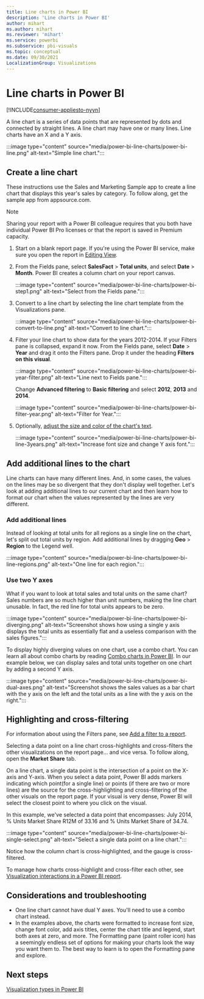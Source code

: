 ```yaml
---
title: Line charts in Power BI
description: 'Line charts in Power BI'
author: mihart
ms.author: mihart
ms.reviewer: 'mihart'
ms.service: powerbi
ms.subservice: pbi-visuals
ms.topic: conceptual
ms.date: 09/30/2021
LocalizationGroup: Visualizations
---
```



# Line charts in Power BI

[!INCLUDE[consumer-appliesto-nyyn](../includes/consumer-appliesto-nyyn.md)]

A line chart is a series of data points that are represented by dots and connected by straight lines. A line chart may have one or many lines. Line charts have an X and a Y axis. 

:::image type="content" source="media/power-bi-line-charts/power-bi-line.png" alt-text="Simple line chart.":::

## Create a line chart

These instructions use the Sales and Marketing Sample app to create a line chart that displays this year's sales by category. To follow along, get the sample app from appsource.com.

> [!NOTE]
> Sharing your report with a Power BI colleague requires that you both have individual Power BI Pro licenses or that the report is saved in Premium capacity.

1. Start on a blank report page. If you're using the Power BI service, make sure you open the report in [Editing View](../create-reports/service-interact-with-a-report-in-editing-view.md).

1. From the Fields pane, select **SalesFact** \> **Total units**, and select **Date** > **Month**.  Power BI creates a column chart on your report canvas.

    :::image type="content" source="media/power-bi-line-charts/power-bi-step1.png" alt-text="Select from the Fields pane.":::

1. Convert to a line chart by selecting the line chart template from the Visualizations pane.

    :::image type="content" source="media/power-bi-line-charts/power-bi-convert-to-line.png" alt-text="Convert to line chart.":::

1. Filter your line chart to show data for the years 2012-2014. If your Filters pane is collapsed, expand it now. From the Fields pane, select **Date** \> **Year** and drag it onto the Filters pane. Drop it under the heading **Filters on this visual**. 

    :::image type="content" source="media/power-bi-line-charts/power-bi-year-filter.png" alt-text="Line next to Fields pane.":::

    Change **Advanced filtering** to **Basic filtering** and select **2012**, **2013** and **2014**.

    :::image type="content" source="media/power-bi-line-charts/power-bi-filter-year.png" alt-text="Filter for Year.":::

1. Optionally, [adjust the size and color of the chart's text](power-bi-visualization-customize-title-background-and-legend.md). 

    :::image type="content" source="media/power-bi-line-charts/power-bi-line-3years.png" alt-text="Increase font size and change Y axis font.":::

## Add additional lines to the chart

Line charts can have many different lines. And, in some cases, the values on the lines may be so divergent that they don't display well together. Let's look at adding additional lines to our current chart and then learn how to format our chart when the values represented by the lines are very different. 

### Add additional lines

Instead of looking at total units for all regions as a single line on the chart, let's split out total units by region. Add additional lines by dragging **Geo** > **Region** to the Legend well.

   :::image type="content" source="media/power-bi-line-charts/power-bi-line-regions.png" alt-text="One line for each region.":::

### Use two Y axes

What if you want to look at total sales and total units on the same chart? Sales numbers are so much higher than unit numbers, making the line chart unusable. In fact, the red line for total units appears to be zero.

:::image type="content" source="media/power-bi-line-charts/power-bi-diverging.png" alt-text="Screenshot shows how using a single y axis displays the total units as essentially flat and a useless comparison with the sales figures.":::

To display highly diverging values on one chart, use a combo chart. You can learn all about combo charts by reading [Combo charts in Power BI](power-bi-visualization-combo-chart.md). In our example below, we can display sales and total units together on one chart by adding a second Y axis. 

:::image type="content" source="media/power-bi-line-charts/power-bi-dual-axes.png" alt-text="Screenshot shows the sales values as a bar chart with the y axis on the left and the total units as a line with the y axis on the right.":::

## Highlighting and cross-filtering

For information about using the Filters pane, see [Add a filter to a report](../create-reports/power-bi-report-add-filter.md).

Selecting a data point on a line chart cross-highlights and cross-filters the other visualizations on the report page... and vice versa. To follow along, open the **Market Share** tab.  

On a line chart, a single data point is the intersection of a point on the X-axis and Y-axis. When you select a data point, Power BI adds markers indicating which point(for a single line) or points (if there are two or more lines) are the source for the cross-highlighting and cross-filtering of the other visuals on the report page. If your visual is very dense, Power BI will select the closest point to where you click on the visual.

In this example, we've selected a data point that encompasses: July 2014, % Units Market Share R12M of 33.16 and % Units Market Share of 34.74.

:::image type="content" source="media/power-bi-line-charts/power-bi-single-select.png" alt-text="Select a single data point on a line chart.":::

Notice how the column chart is cross-highlighted, and the gauge is cross-filtered.

To manage how charts cross-highlight and cross-filter each other, see [Visualization interactions in a Power BI report](../create-reports/service-reports-visual-interactions.md).

## Considerations and troubleshooting

* One line chart cannot have dual Y axes. You'll need to use a combo chart instead.
* In the examples above, the charts were formatted to increase font size, change font color, add axis titles, center the chart title and legend, start both axes at zero, and more. The Formatting pane (paint roller icon) has a seemingly endless set of options for making your charts look the way you want them to. The best way to learn is to open the Formatting pane and explore.

## Next steps

[Visualization types in Power BI](power-bi-visualization-types-for-reports-and-q-and-a.md)





